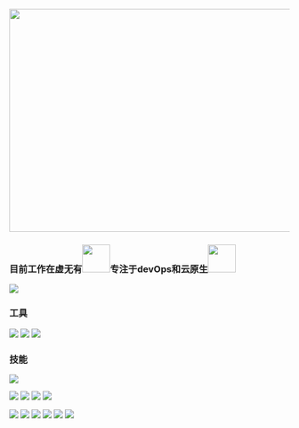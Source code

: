 <div align="center">
	<br>
	<a href="https://github.com/hellolittlewei" target="_blank">
		<img src="https://cdn.jsdelivr.net/gh/hellolittlewei/hellolittlewei@master/assets/header.svg" width="800" height="400">
	</a>
	<br>
</div>



### 目前工作在虚无有<img src="https://cdn.jsdelivr.net/gh/TheDudeThatCode/TheDudeThatCode/Assets/Developer.gif" width="50px">专注于devOps和云原生<img src="https://cdn.jsdelivr.net/gh/hellolittlewei/hellolittlewei@master/assets/gopher.gif" width="50px">

[![](https://data.jsdelivr.com/v1/package/gh/hellolittlewei/hellolittlewei/badge)](https://www.jsdelivr.com/package/gh/hellolittlewei/hellolittlewei)
### 工具
[![](https://img.shields.io/badge/IDE-Goland-black?style=flat-square&logo=goland&logoColor=ffffff)](https://www.jetbrains.com/)
[![](https://img.shields.io/badge/Editor-Visual%20Studio%20Code-007ACC?style=flat-square&logo=visual-studio-code&logoColor=ffffff)](https://code.visualstudio.com/)
[![](https://img.shields.io/badge/Note-Notion-000000?style=flat-square&logo=notion&logoColor=ffffff)](https://notion.so)

### 技能

![](https://skillicons.dev/icons?i=kubernetes,grafana,prometheus,docker,linux,ansible,cloudflare,css,github,go,md)

[![](https://img.shields.io/badge/-Kubernetes-326CE5?style=flat-square&logo=kubernetes&logoColor=ffffff)](https://kubernetes.io/)
[![](https://img.shields.io/badge/-Docker-2496ED?style=flat-square&logo=docker&logoColor=ffffff)](https://www.docker.com/)
[![](https://img.shields.io/badge/-Prometheus-E6522C?style=flat-square&logo=prometheus&logoColor=ffffff)](https://prometheus.io/)
[![](https://img.shields.io/badge/-Grafana-F46800?style=flat-square&logo=grafana&logoColor=ffffff)](https://grafana.com/)

[![](https://img.shields.io/badge/-Linux-Fcc624?style=flat-square&logo=linux&logoColor=ffffff)](https://www.linux.org/)
[![](https://img.shields.io/badge/-Nginx-269539?style=flat-square&logo=nginx&logoColor=ffffff)](https://nginx.org/)
[![](https://img.shields.io/badge/-Golang-00ADD8?style=flat-square&logo=go&logoColor=ffffff)](https://golang.org/)
[![](https://img.shields.io/badge/-Ceph-EF5C55?style=flat-square&logo=ceph&logoColor=ffffff)](https://ceph.io/)
[![](https://img.shields.io/badge/-Ansible-EE0000?style=flat-square&logo=ansible&logoColor=ffffff)](https://www.ansible.com/)
[![](https://img.shields.io/badge/-Markdown-black?style=flat-square&logo=markdown&logoColor=ffffff)](https://www.markdownguide.org/)
